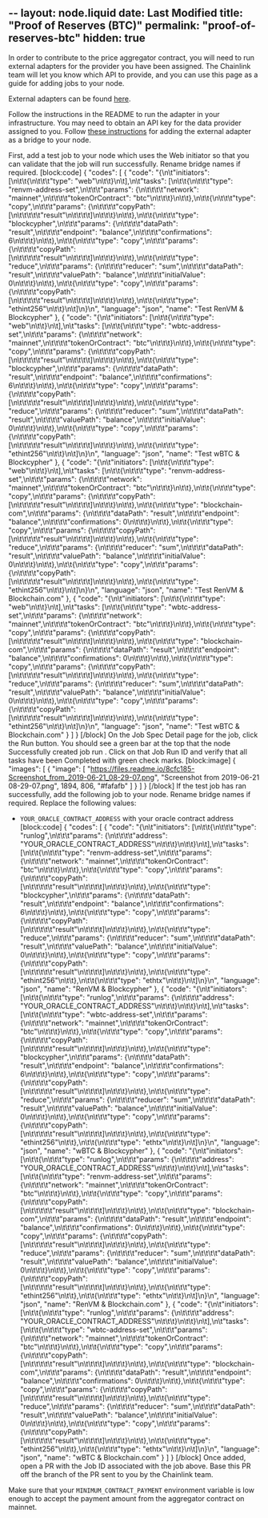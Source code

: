 --
layout: node.liquid
date: Last Modified
title: "Proof of Reserves (BTC)"
permalink: "proof-of-reserves-btc"
hidden: true
---
In order to contribute to the price aggregator contract, you will need to run external adapters for the provider you have been assigned. The Chainlink team will let you know which API to provide, and you can use this page as a guide for adding jobs to your node.

External adapters can be found <a href="https://github.com/smartcontractkit/external-adapters-js" target="_blank">here</a>.

Follow the instructions in the README to run the adapter in your infrastructure. You may need to obtain an API key for the data provider assigned to you. Follow [these instructions](../node-operators) for adding the external adapter as a bridge to your node.

First, add a test job to your node which uses the Web initiator so that you can validate that the job will run successfully. Rename bridge names if required.
[block:code]
{
  "codes": [
    {
      "code": "{\n\t\"initiators\": [\n\t\t{\n\t\t\t\"type\": \"web\"\n\t\t}\n\t],\n\t\"tasks\": [\n\t\t{\n\t\t\t\"type\": \"renvm-address-set\",\n\t\t\t\"params\": {\n\t\t\t\t\"network\": \"mainnet\",\n\t\t\t\t\"tokenOrContract\": \"btc\"\n\t\t\t}\n\t\t},\n\t\t{\n\t\t\t\"type\": \"copy\",\n\t\t\t\"params\": {\n\t\t\t\t\"copyPath\": [\n\t\t\t\t\t\"result\"\n\t\t\t\t]\n\t\t\t}\n\t\t},\n\t\t{\n\t\t\t\"type\": \"blockcypher\",\n\t\t\t\"params\": {\n\t\t\t\t\"dataPath\": \"result\",\n\t\t\t\t\"endpoint\": \"balance\",\n\t\t\t\t\"confirmations\": 6\n\t\t\t}\n\t\t},\n\t\t{\n\t\t\t\"type\": \"copy\",\n\t\t\t\"params\": {\n\t\t\t\t\"copyPath\": [\n\t\t\t\t\t\"result\"\n\t\t\t\t]\n\t\t\t}\n\t\t},\n\t\t{\n\t\t\t\"type\": \"reduce\",\n\t\t\t\"params\": {\n\t\t\t\t\"reducer\": \"sum\",\n\t\t\t\t\"dataPath\": \"result\",\n\t\t\t\t\"valuePath\": \"balance\",\n\t\t\t\t\"initialValue\": 0\n\t\t\t}\n\t\t},\n\t\t{\n\t\t\t\"type\": \"copy\",\n\t\t\t\"params\": {\n\t\t\t\t\"copyPath\": [\n\t\t\t\t\t\"result\"\n\t\t\t\t]\n\t\t\t}\n\t\t},\n\t\t{\n\t\t\t\"type\": \"ethint256\"\n\t\t}\n\t]\n}\n",
      "language": "json",
      "name": "Test RenVM & Blockcypher"
    },
    {
      "code": "{\n\t\"initiators\": [\n\t\t{\n\t\t\t\"type\": \"web\"\n\t\t}\n\t],\n\t\"tasks\": [\n\t\t{\n\t\t\t\"type\": \"wbtc-address-set\",\n\t\t\t\"params\": {\n\t\t\t\t\"network\": \"mainnet\",\n\t\t\t\t\"tokenOrContract\": \"btc\"\n\t\t\t}\n\t\t},\n\t\t{\n\t\t\t\"type\": \"copy\",\n\t\t\t\"params\": {\n\t\t\t\t\"copyPath\": [\n\t\t\t\t\t\"result\"\n\t\t\t\t]\n\t\t\t}\n\t\t},\n\t\t{\n\t\t\t\"type\": \"blockcypher\",\n\t\t\t\"params\": {\n\t\t\t\t\"dataPath\": \"result\",\n\t\t\t\t\"endpoint\": \"balance\",\n\t\t\t\t\"confirmations\": 6\n\t\t\t}\n\t\t},\n\t\t{\n\t\t\t\"type\": \"copy\",\n\t\t\t\"params\": {\n\t\t\t\t\"copyPath\": [\n\t\t\t\t\t\"result\"\n\t\t\t\t]\n\t\t\t}\n\t\t},\n\t\t{\n\t\t\t\"type\": \"reduce\",\n\t\t\t\"params\": {\n\t\t\t\t\"reducer\": \"sum\",\n\t\t\t\t\"dataPath\": \"result\",\n\t\t\t\t\"valuePath\": \"balance\",\n\t\t\t\t\"initialValue\": 0\n\t\t\t}\n\t\t},\n\t\t{\n\t\t\t\"type\": \"copy\",\n\t\t\t\"params\": {\n\t\t\t\t\"copyPath\": [\n\t\t\t\t\t\"result\"\n\t\t\t\t]\n\t\t\t}\n\t\t},\n\t\t{\n\t\t\t\"type\": \"ethint256\"\n\t\t}\n\t]\n}\n",
      "language": "json",
      "name": "Test wBTC & Blockcypher"
    },
    {
      "code": "{\n\t\"initiators\": [\n\t\t{\n\t\t\t\"type\": \"web\"\n\t\t}\n\t],\n\t\"tasks\": [\n\t\t{\n\t\t\t\"type\": \"renvm-address-set\",\n\t\t\t\"params\": {\n\t\t\t\t\"network\": \"mainnet\",\n\t\t\t\t\"tokenOrContract\": \"btc\"\n\t\t\t}\n\t\t},\n\t\t{\n\t\t\t\"type\": \"copy\",\n\t\t\t\"params\": {\n\t\t\t\t\"copyPath\": [\n\t\t\t\t\t\"result\"\n\t\t\t\t]\n\t\t\t}\n\t\t},\n\t\t{\n\t\t\t\"type\": \"blockchain-com\",\n\t\t\t\"params\": {\n\t\t\t\t\"dataPath\": \"result\",\n\t\t\t\t\"endpoint\": \"balance\",\n\t\t\t\t\"confirmations\": 0\n\t\t\t}\n\t\t},\n\t\t{\n\t\t\t\"type\": \"copy\",\n\t\t\t\"params\": {\n\t\t\t\t\"copyPath\": [\n\t\t\t\t\t\"result\"\n\t\t\t\t]\n\t\t\t}\n\t\t},\n\t\t{\n\t\t\t\"type\": \"reduce\",\n\t\t\t\"params\": {\n\t\t\t\t\"reducer\": \"sum\",\n\t\t\t\t\"dataPath\": \"result\",\n\t\t\t\t\"valuePath\": \"balance\",\n\t\t\t\t\"initialValue\": 0\n\t\t\t}\n\t\t},\n\t\t{\n\t\t\t\"type\": \"copy\",\n\t\t\t\"params\": {\n\t\t\t\t\"copyPath\": [\n\t\t\t\t\t\"result\"\n\t\t\t\t]\n\t\t\t}\n\t\t},\n\t\t{\n\t\t\t\"type\": \"ethint256\"\n\t\t}\n\t]\n}\n",
      "language": "json",
      "name": "Test RenVM & Blockchain.com"
    },
    {
      "code": "{\n\t\"initiators\": [\n\t\t{\n\t\t\t\"type\": \"web\"\n\t\t}\n\t],\n\t\"tasks\": [\n\t\t{\n\t\t\t\"type\": \"wbtc-address-set\",\n\t\t\t\"params\": {\n\t\t\t\t\"network\": \"mainnet\",\n\t\t\t\t\"tokenOrContract\": \"btc\"\n\t\t\t}\n\t\t},\n\t\t{\n\t\t\t\"type\": \"copy\",\n\t\t\t\"params\": {\n\t\t\t\t\"copyPath\": [\n\t\t\t\t\t\"result\"\n\t\t\t\t]\n\t\t\t}\n\t\t},\n\t\t{\n\t\t\t\"type\": \"blockchain-com\",\n\t\t\t\"params\": {\n\t\t\t\t\"dataPath\": \"result\",\n\t\t\t\t\"endpoint\": \"balance\",\n\t\t\t\t\"confirmations\": 0\n\t\t\t}\n\t\t},\n\t\t{\n\t\t\t\"type\": \"copy\",\n\t\t\t\"params\": {\n\t\t\t\t\"copyPath\": [\n\t\t\t\t\t\"result\"\n\t\t\t\t]\n\t\t\t}\n\t\t},\n\t\t{\n\t\t\t\"type\": \"reduce\",\n\t\t\t\"params\": {\n\t\t\t\t\"reducer\": \"sum\",\n\t\t\t\t\"dataPath\": \"result\",\n\t\t\t\t\"valuePath\": \"balance\",\n\t\t\t\t\"initialValue\": 0\n\t\t\t}\n\t\t},\n\t\t{\n\t\t\t\"type\": \"copy\",\n\t\t\t\"params\": {\n\t\t\t\t\"copyPath\": [\n\t\t\t\t\t\"result\"\n\t\t\t\t]\n\t\t\t}\n\t\t},\n\t\t{\n\t\t\t\"type\": \"ethint256\"\n\t\t}\n\t]\n}\n",
      "language": "json",
      "name": "Test wBTC & Blockchain.com"
    }
  ]
}
[/block]
On the Job Spec Detail page for the job, click the Run button. You should see a green bar at the top that the node Successfully created job run <JobRunID>. Click on that Job Run ID and verify that all tasks have been Completed with green check marks.
[block:image]
{
  "images": [
    {
      "image": [
        "https://files.readme.io/8cfc185-Screenshot_from_2019-06-21_08-29-07.png",
        "Screenshot from 2019-06-21 08-29-07.png",
        1894,
        806,
        "#fafafb"
      ]
    }
  ]
}
[/block]
If the test job has ran successfully, add the following job to your node. Rename bridge names if required. Replace the following values:
- `YOUR_ORACLE_CONTRACT_ADDRESS` with your oracle contract address
[block:code]
{
  "codes": [
    {
      "code": "{\n\t\"initiators\": [\n\t\t{\n\t\t\t\"type\": \"runlog\",\n\t\t\t\"params\": {\n\t\t\t\t\"address\": \"YOUR_ORACLE_CONTRACT_ADDRESS\"\n\t\t\t}\n\t\t}\n\t],\n\t\"tasks\": [\n\t\t{\n\t\t\t\"type\": \"renvm-address-set\",\n\t\t\t\"params\": {\n\t\t\t\t\"network\": \"mainnet\",\n\t\t\t\t\"tokenOrContract\": \"btc\"\n\t\t\t}\n\t\t},\n\t\t{\n\t\t\t\"type\": \"copy\",\n\t\t\t\"params\": {\n\t\t\t\t\"copyPath\": [\n\t\t\t\t\t\"result\"\n\t\t\t\t]\n\t\t\t}\n\t\t},\n\t\t{\n\t\t\t\"type\": \"blockcypher\",\n\t\t\t\"params\": {\n\t\t\t\t\"dataPath\": \"result\",\n\t\t\t\t\"endpoint\": \"balance\",\n\t\t\t\t\"confirmations\": 6\n\t\t\t}\n\t\t},\n\t\t{\n\t\t\t\"type\": \"copy\",\n\t\t\t\"params\": {\n\t\t\t\t\"copyPath\": [\n\t\t\t\t\t\"result\"\n\t\t\t\t]\n\t\t\t}\n\t\t},\n\t\t{\n\t\t\t\"type\": \"reduce\",\n\t\t\t\"params\": {\n\t\t\t\t\"reducer\": \"sum\",\n\t\t\t\t\"dataPath\": \"result\",\n\t\t\t\t\"valuePath\": \"balance\",\n\t\t\t\t\"initialValue\": 0\n\t\t\t}\n\t\t},\n\t\t{\n\t\t\t\"type\": \"copy\",\n\t\t\t\"params\": {\n\t\t\t\t\"copyPath\": [\n\t\t\t\t\t\"result\"\n\t\t\t\t]\n\t\t\t}\n\t\t},\n\t\t{\n\t\t\t\"type\": \"ethint256\"\n\t\t},\n\t\t{\n\t\t\t\"type\": \"ethtx\"\n\t\t}\n\t]\n}\n",
      "language": "json",
      "name": "RenVM & Blockcypher"
    },
    {
      "code": "{\n\t\"initiators\": [\n\t\t{\n\t\t\t\"type\": \"runlog\",\n\t\t\t\"params\": {\n\t\t\t\t\"address\": \"YOUR_ORACLE_CONTRACT_ADDRESS\"\n\t\t\t}\n\t\t}\n\t],\n\t\"tasks\": [\n\t\t{\n\t\t\t\"type\": \"wbtc-address-set\",\n\t\t\t\"params\": {\n\t\t\t\t\"network\": \"mainnet\",\n\t\t\t\t\"tokenOrContract\": \"btc\"\n\t\t\t}\n\t\t},\n\t\t{\n\t\t\t\"type\": \"copy\",\n\t\t\t\"params\": {\n\t\t\t\t\"copyPath\": [\n\t\t\t\t\t\"result\"\n\t\t\t\t]\n\t\t\t}\n\t\t},\n\t\t{\n\t\t\t\"type\": \"blockcypher\",\n\t\t\t\"params\": {\n\t\t\t\t\"dataPath\": \"result\",\n\t\t\t\t\"endpoint\": \"balance\",\n\t\t\t\t\"confirmations\": 6\n\t\t\t}\n\t\t},\n\t\t{\n\t\t\t\"type\": \"copy\",\n\t\t\t\"params\": {\n\t\t\t\t\"copyPath\": [\n\t\t\t\t\t\"result\"\n\t\t\t\t]\n\t\t\t}\n\t\t},\n\t\t{\n\t\t\t\"type\": \"reduce\",\n\t\t\t\"params\": {\n\t\t\t\t\"reducer\": \"sum\",\n\t\t\t\t\"dataPath\": \"result\",\n\t\t\t\t\"valuePath\": \"balance\",\n\t\t\t\t\"initialValue\": 0\n\t\t\t}\n\t\t},\n\t\t{\n\t\t\t\"type\": \"copy\",\n\t\t\t\"params\": {\n\t\t\t\t\"copyPath\": [\n\t\t\t\t\t\"result\"\n\t\t\t\t]\n\t\t\t}\n\t\t},\n\t\t{\n\t\t\t\"type\": \"ethint256\"\n\t\t},\n\t\t{\n\t\t\t\"type\": \"ethtx\"\n\t\t}\n\t]\n}\n",
      "language": "json",
      "name": "wBTC & Blockcypher"
    },
    {
      "code": "{\n\t\"initiators\": [\n\t\t{\n\t\t\t\"type\": \"runlog\",\n\t\t\t\"params\": {\n\t\t\t\t\"address\": \"YOUR_ORACLE_CONTRACT_ADDRESS\"\n\t\t\t}\n\t\t}\n\t],\n\t\"tasks\": [\n\t\t{\n\t\t\t\"type\": \"renvm-address-set\",\n\t\t\t\"params\": {\n\t\t\t\t\"network\": \"mainnet\",\n\t\t\t\t\"tokenOrContract\": \"btc\"\n\t\t\t}\n\t\t},\n\t\t{\n\t\t\t\"type\": \"copy\",\n\t\t\t\"params\": {\n\t\t\t\t\"copyPath\": [\n\t\t\t\t\t\"result\"\n\t\t\t\t]\n\t\t\t}\n\t\t},\n\t\t{\n\t\t\t\"type\": \"blockchain-com\",\n\t\t\t\"params\": {\n\t\t\t\t\"dataPath\": \"result\",\n\t\t\t\t\"endpoint\": \"balance\",\n\t\t\t\t\"confirmations\": 0\n\t\t\t}\n\t\t},\n\t\t{\n\t\t\t\"type\": \"copy\",\n\t\t\t\"params\": {\n\t\t\t\t\"copyPath\": [\n\t\t\t\t\t\"result\"\n\t\t\t\t]\n\t\t\t}\n\t\t},\n\t\t{\n\t\t\t\"type\": \"reduce\",\n\t\t\t\"params\": {\n\t\t\t\t\"reducer\": \"sum\",\n\t\t\t\t\"dataPath\": \"result\",\n\t\t\t\t\"valuePath\": \"balance\",\n\t\t\t\t\"initialValue\": 0\n\t\t\t}\n\t\t},\n\t\t{\n\t\t\t\"type\": \"copy\",\n\t\t\t\"params\": {\n\t\t\t\t\"copyPath\": [\n\t\t\t\t\t\"result\"\n\t\t\t\t]\n\t\t\t}\n\t\t},\n\t\t{\n\t\t\t\"type\": \"ethint256\"\n\t\t},\n\t\t{\n\t\t\t\"type\": \"ethtx\"\n\t\t}\n\t]\n}\n",
      "language": "json",
      "name": "RenVM & Blockchain.com"
    },
    {
      "code": "{\n\t\"initiators\": [\n\t\t{\n\t\t\t\"type\": \"runlog\",\n\t\t\t\"params\": {\n\t\t\t\t\"address\": \"YOUR_ORACLE_CONTRACT_ADDRESS\"\n\t\t\t}\n\t\t}\n\t],\n\t\"tasks\": [\n\t\t{\n\t\t\t\"type\": \"wbtc-address-set\",\n\t\t\t\"params\": {\n\t\t\t\t\"network\": \"mainnet\",\n\t\t\t\t\"tokenOrContract\": \"btc\"\n\t\t\t}\n\t\t},\n\t\t{\n\t\t\t\"type\": \"copy\",\n\t\t\t\"params\": {\n\t\t\t\t\"copyPath\": [\n\t\t\t\t\t\"result\"\n\t\t\t\t]\n\t\t\t}\n\t\t},\n\t\t{\n\t\t\t\"type\": \"blockchain-com\",\n\t\t\t\"params\": {\n\t\t\t\t\"dataPath\": \"result\",\n\t\t\t\t\"endpoint\": \"balance\",\n\t\t\t\t\"confirmations\": 0\n\t\t\t}\n\t\t},\n\t\t{\n\t\t\t\"type\": \"copy\",\n\t\t\t\"params\": {\n\t\t\t\t\"copyPath\": [\n\t\t\t\t\t\"result\"\n\t\t\t\t]\n\t\t\t}\n\t\t},\n\t\t{\n\t\t\t\"type\": \"reduce\",\n\t\t\t\"params\": {\n\t\t\t\t\"reducer\": \"sum\",\n\t\t\t\t\"dataPath\": \"result\",\n\t\t\t\t\"valuePath\": \"balance\",\n\t\t\t\t\"initialValue\": 0\n\t\t\t}\n\t\t},\n\t\t{\n\t\t\t\"type\": \"copy\",\n\t\t\t\"params\": {\n\t\t\t\t\"copyPath\": [\n\t\t\t\t\t\"result\"\n\t\t\t\t]\n\t\t\t}\n\t\t},\n\t\t{\n\t\t\t\"type\": \"ethint256\"\n\t\t},\n\t\t{\n\t\t\t\"type\": \"ethtx\"\n\t\t}\n\t]\n}\n",
      "language": "json",
      "name": "wBTC & Blockchain.com"
    }
  ]
}
[/block]
Once added, open a PR with the Job ID associated with the job above. Base this PR off the branch of the PR sent to you by the Chainlink team.

Make sure that your `MINIMUM_CONTRACT_PAYMENT` environment variable is low enough to accept the payment amount from the aggregator contract on mainnet.